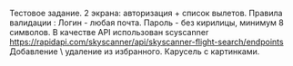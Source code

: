 Тестовое задание. 2 экрана: авторизация + список вылетов. 
Правила валидации : Логин - любая почта. Пароль - без кирилицы, минимум 8 символов. 
В качестве API использован scyscanner https://rapidapi.com/skyscanner/api/skyscanner-flight-search/endpoints 
Добавление \ удаление из избранного. 
Карусель с картинками. 
